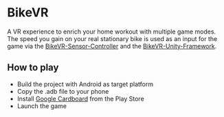 # BikeVR
A VR experience to enrich your home workout with multiple game modes. The speed you gain on your real stationary bike is used as an input for the game via the [BikeVR-Sensor-Controller](https://github.com/dangpg/BikeVR-Sensor-Controller) and the [BikeVR-Unity-Framework](https://github.com/dangpg/BikeVR-Unity-Framework).

## How to play
* Build the project with Android as target platform
* Copy the .adb file to your phone
* Install [Google Cardboard](https://play.google.com/store/apps/details?id=com.google.samples.apps.cardboarddemo) from the Play Store
* Launch the game
